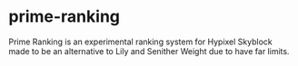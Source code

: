 # prime-ranking
Prime Ranking is an experimental ranking system for Hypixel Skyblock made to be an alternative to Lily and Senither Weight due to have far limits.
